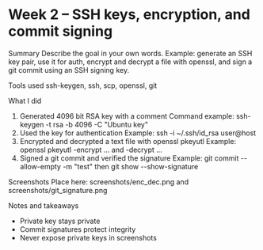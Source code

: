 # Week 2 – SSH keys, encryption, and commit signing

Summary
Describe the goal in your own words. Example: generate an SSH key pair, use it for auth, encrypt and decrypt a file with openssl, and sign a git commit using an SSH signing key.

Tools used
ssh-keygen, ssh, scp, openssl, git

What I did
1) Generated 4096 bit RSA key with a comment
   Command example: ssh-keygen -t rsa -b 4096 -C "Ubuntu key"
2) Used the key for authentication
   Example: ssh -i ~/.ssh/id_rsa user@host
3) Encrypted and decrypted a text file with openssl pkeyutl
   Example: openssl pkeyutl -encrypt ... and -decrypt ...
4) Signed a git commit and verified the signature
   Example: git commit --allow-empty -m "test" then git show --show-signature

Screenshots
Place here: screenshots/enc_dec.png and screenshots/git_signature.png

Notes and takeaways
- Private key stays private
- Commit signatures protect integrity
- Never expose private keys in screenshots
